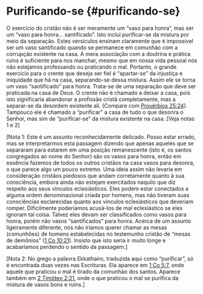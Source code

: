 # Purificando-se {#purificando-se}

O exercício do cristão não é ser meramente um “vaso para honra”, mas ser um “vaso para honra... santificado”. Isto inclui purificar-se da mistura por meio da separação. Estes versículos ensinam claramente que é impossível ser um vaso santificado quando se permanece em comunhão com a corrupção existente na casa. A mera associação com a doutrina e prática ruins é suficiente para nos manchar, mesmo que em nossa vida pessoal nós não estejamos professando ou praticando o mal. Portanto, o grande exercício para o crente que deseja ser fiel é “apartar-se” da injustiça e iniquidade que há na casa, separando-se dessa mistura. Assim ele se torna um vaso “santificado” para honra. Trata-se de uma separação que deve ser praticada na casa de Deus. O crente não é chamado a deixar a casa, pois isto significaria abandonar a profissão cristã completamente, mas a separar-se da desordem existente ali. (Compare com [Provérbios 25:24](http://bibliaonline.com.br/acf/pv/25/24)). Tampouco ele é chamado a “purificar” a casa de tudo o que desonra o Senhor, mas sim de “purificar-se” da mistura existente na casa. [Veja notas 1 e 2]

[Nota 1: Este é um assunto reconhecidamente delicado. Posso estar errado, mas se interpretarmos esta passagem dizendo que apenas aqueles que se separaram para estarem em uma posição remanescente (isto é, os santos congregados ao nome do Senhor) são os vasos para honra, então em essência fazemos de todos os outros cristãos na casa vasos para desonra, o que parece algo um pouco extremo. Uma ideia assim não levaria em consideração cristãos piedosos que andam corretamente quanto à sua consciência, embora ainda não estejam exercitados naquilo que diz respeito aos seus vínculos eclesiásticos. Eles podem estar conectados a alguma ordem denominacional criada por homens, mas não tiveram suas consciências esclarecidas quanto aos vínculos eclesiásticos que deveriam romper. Dificilmente poderíamos acusá-los de mal eclesiástico se eles ignoram tal coisa. Talvez eles devam ser classificados como vasos para honra, porém não vasos “santificados” para honra. Acerca de um assunto ligeiramente diferente, nós não iríamos querer chamar as mesas (comunhões) de homens estabelecidas no testemunho cristão de “mesas de demônios” ([1 Co 10:21](http://bibliaonline.com.br/acf/1co/10/21)). Insisto que isto seria ir muito longe e acabaríamos perdendo o sentido da passagem.]

[Nota 2: No grego a palavra Ekkathairo, traduzida aqui como “purificar”, só é encontrada duas vezes nas Escrituras. Ela aparece em [1 Co 5:7](http://bibliaonline.com.br/acf/1co/5/7), onde aquele que praticou o mal é tirado da comunhão dos santos. Aparece também em [2 Timóteo 2:21](http://bibliaonline.com.br/acf/2tm/2/21), onde o que praticou o mal se purifica da mistura de vasos bons e ruins.]
